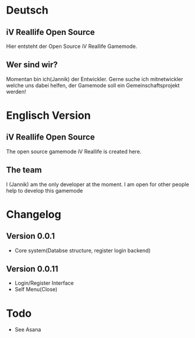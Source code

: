 # Deutsch
## iV Reallife Open Source
Hier entsteht der Open Source iV Reallife Gamemode.
## Wer sind wir?
Momentan bin ich(Jannik) der Entwickler.
Gerne suche ich mitnetwickler welche uns dabei helfen, der Gamemode soll ein Gemeinschaftsprojekt werden!

# Englisch Version
## iV Reallife Open Source
The open source gamemode iV Reallife is created here.
## The team
I (Jannik) am the only developer at the moment. I am open for other people help to develop this gamemode

# Changelog
## Version 0.0.1
- Core system(Databse structure, register login backend)
## Version 0.0.11
- Login/Register Interface
- Self Menu(Close)

# Todo
- See Asana

